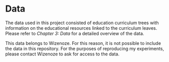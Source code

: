 # Data

The data used in this project consisted of education curriculum trees with information on the educational resources linked to the curriculum leaves. Please refer to _Chapter 3: Data_ for a detailed overview of the data.

This data belongs to Wizenoze. For this reason, it is not possible to include the data in this repository. For the purposes of reproducing my experiments, please contact Wizenoze to ask for access to the data.